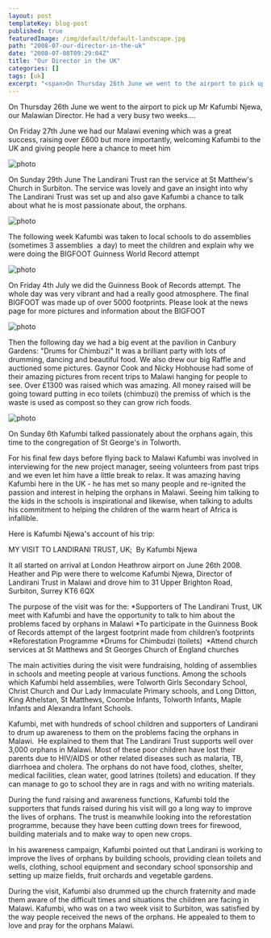 ```yaml
---
layout: post
templateKey: blog-post
published: true
featuredImage: /img/default/default-landscape.jpg
path: "2008-07-our-director-in-the-uk"
date: "2008-07-08T09:29:04Z"
title: "Our Director in the UK"
categories: []
tags: [uk]
excerpt: "<span>On Thursday 26th June we went to the airport to pick up Mr Kafumbi Njewa, our Malawian Direct..."
---
```


<span>On Thursday 26th June we went to the airport to pick up Mr Kafumbi Njewa, our Malawian Director.
He had a very busy two weeks....
</span>

<span>
On Friday 27th June we had our Malawi evening which was a great success, raising over £600 but more importantly, welcoming Kafumbi to the UK and giving people here a chance to meet him</span>

![photo](https://www.landirani.org/image_library/news/thumb-100x100/49945ffa77f67trustees.jpg)

<span>On Sunday 29th June The Landirani Trust ran the service at St Matthew's Church in Surbiton. The service was lovely and gave an insight into why The Landirani Trust was set up and also gave Kafumbi a chance to talk about what he is most passionate about, the orphans.</span>

![photo](https://www.landirani.org/image_library/news/thumb-100x100/49945ecd626b7kafumbi_visit_july_2008_038.jpg)

<span>The following week Kafumbi was taken to local schools to do assemblies (sometimes 3 assemblies  a day) to meet the children and explain why we were doing the BIGFOOT Guinness World Record attempt</span>

![photo](https://www.landirani.org/image_library/news/thumb-100x100/499458dbcc9c0bigfoot.jpg)

<span>On Friday 4th July we did the Guinness Book of Records attempt. The whole day was very vibrant and had a really good atmosphere. The final BIGFOOT was made up of over 5000 footprints. Please look at the news page for more pictures and information about the BIGFOOT</span>

![photo](https://www.landirani.org/image_library/news/thumb-100x100/49945f5a5c310kafumbi_visit_july_2008_205.jpg)

<span>Then the following day we had a big event at the pavilion in Canbury Gardens: "Drums for Chimbuzi" It was a brilliant party with lots of drumming, dancing and beautiful food. We also drew our big Raffle and auctioned some pictures. Gaynor Cook and Nicky Hobhouse had some of their amazing pictures from recent trips to Malawi hanging for people to see. Over £1300 was raised which was amazing. All money raised will be going toward putting in eco toilets (chimbuzi) the premiss of which is the waste is used as compost so they can grow rich foods.</span>

![photo](https://www.landirani.org/image_library/news/thumb-100x100/49945f75ec627kafumbi_visit_july_2008_243.jpg)

<span>On Sunday 6th Kafumbi talked passionately about the orphans again, this time to the congregation of St George's in Tolworth.</span>

<span>
For his final few days before flying back to Malawi Kafumbi was involved in interviewing for the new project manager, seeing volunteers from past trips and we even let him have a little break to relax.</span>

<span>
It was amazing having Kafumbi here in the UK - he has met so many people and re-ignited the passion and interest in helping the orphans in Malawi. Seeing him talking to the kids in the schools is inspirational and likewise, when talking to adults his commitment to helping the children of the warm heart of Africa is infallible. </span>

<span>Here is Kafumbi Njewa's account of his trip:</span>

<span>
MY VISIT TO LANDIRANI TRUST, UK;  By Kafumbi Njewa

It all started on arrival at London Heathrow airport on June 26th 2008\. Heather and Pip were there to welcome Kafumbi Njewa, Director of Landirani Trust in Malawi and drove him to 31 Upper Brighton Road, Surbiton, Surrey KT6 6QX

The purpose of the visit was for the:
*Supporters of The Landirani Trust, UK meet with Kafumbi and have the opportunity to talk to him about the problems faced by orphans in Malawi
*To participate in the Guinness Book of Records attempt of the largest footprint made from children’s footprints 
*Reforestation Programme
*Drums for Chimbudzi (toilets) 
\*Attend church services at St Matthews and St Georges Church of England churches

The main activities during the visit were fundraising, holding of assemblies in schools and meeting people at various functions. Among the schools which Kafumbi held assemblies, were Tolworth Girls Secondary School, Christ Church and Our Lady Immaculate Primary schools, and Long Ditton, King Athelstan, St Matthews, Coombe Infants, Tolworth Infants, Maple Infants and Alexandra Infant Schools.

Kafumbi, met with hundreds of school children and supporters of Landirani to drum up awareness to them on the problems facing the orphans in Malawi.  He explained to them that The Landirani Trust supports well over 3,000 orphans in Malawi. Most of these poor children have lost their parents due to HIV/AIDS or other related diseases such as malaria, TB, diarrhoea and cholera. The orphans do not have food, clothes, shelter, medical facilities, clean water, good latrines (toilets) and education. If they can manage to go to school they are in rags and with no writing materials.

During the fund raising and awareness functions, Kafumbi told the supporters that funds raised during his visit will go a long way to improve the lives of orphans. The trust is meanwhile looking into the reforestation programme, because they have been cutting down trees for firewood, building materials and to make way to open new crops.

In his awareness campaign, Kafumbi pointed out that Landirani is working to improve the lives of orphans by building schools, providing clean toilets and wells, clothing, school equipment and secondary school sponsorship and setting up maize fields, fruit orchards and vegetable gardens.

During the visit, Kafumbi also drummed up the church fraternity and made them aware of the difficult times and situations the children are facing in Malawi. Kafumbi, who was on a two week visit to Surbiton, was satisfied by the way people received the news of the orphans. He appealed to them to love and pray for the orphans Malawi.</span>
